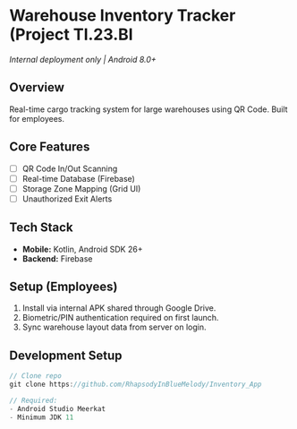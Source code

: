 # Warehouse Inventory Tracker (Project TI.23.BI
*Internal deployment only | Android 8.0+*  

## Overview  
Real-time cargo tracking system for large warehouses using QR Code. Built for employees.  

## Core Features  
- [ ] QR Code In/Out Scanning  
- [ ] Real-time Database (Firebase)  
- [ ] Storage Zone Mapping (Grid UI)  
- [ ] Unauthorized Exit Alerts  

## Tech Stack  
- **Mobile:** Kotlin, Android SDK 26+
- **Backend:** Firebase

## Setup (Employees)  
1. Install via internal APK shared through Google Drive.  
2. Biometric/PIN authentication required on first launch.  
3. Sync warehouse layout data from server on login.  

## Development Setup  
```kotlin  
// Clone repo  
git clone https://github.com/RhapsodyInBlueMelody/Inventory_App

// Required:  
- Android Studio Meerkat
- Minimum JDK 11  
```
